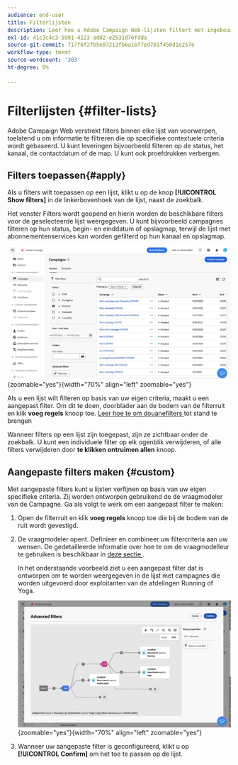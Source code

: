 ```yaml
---
audience: end-user
title: Filterlijsten
description: Leer hoe u Adobe Campaign Web-lijsten filtert met ingebouwde en aangepaste filters.
exl-id: 41c3c4c3-5991-4223-ad02-e2531d76fdda
source-git-commit: 717f6f2fb5e07213fb6a16f7ed701f450d1e257e
workflow-type: tm+mt
source-wordcount: '303'
ht-degree: 0%

---
```


# Filterlijsten {#filter-lists}

Adobe Campaign Web verstrekt filters binnen elke lijst van voorwerpen, toelatend u om informatie te filtreren die op specifieke contextuele criteria wordt gebaseerd. U kunt leveringen bijvoorbeeld filteren op de status, het kanaal, de contactdatum of de map. U kunt ook proefdrukken verbergen.

## Filters toepassen{#apply}

Als u filters wilt toepassen op een lijst, klikt u op de knop **[!UICONTROL Show filters]** in de linkerbovenhoek van de lijst, naast de zoekbalk.

Het venster Filters wordt geopend en hierin worden de beschikbare filters voor de geselecteerde lijst weergegeven. U kunt bijvoorbeeld campagnes filteren op hun status, begin- en einddatum of opslagmap, terwijl de lijst met abonnementenservices kan worden gefilterd op hun kanaal en opslagmap.

![](assets/filters-pane.png){zoomable="yes"}{width="70%" align="left" zoomable="yes"}

Als u een lijst wilt filteren op basis van uw eigen criteria, maakt u een aangepast filter. Om dit te doen, doorblader aan de bodem van de filterruit en klik **voeg regels** knoop toe. [ Leer hoe te om douanefilters ](#custom) tot stand te brengen

Wanneer filters op een lijst zijn toegepast, zijn ze zichtbaar onder de zoekbalk. U kunt een individuele filter op elk ogenblik verwijderen, of alle filters verwijderen door **te klikken ontruimen allen** knoop.

## Aangepaste filters maken {#custom}

Met aangepaste filters kunt u lijsten verfijnen op basis van uw eigen specifieke criteria. Zij worden ontworpen gebruikend de de vraagmodeler van de Campagne. Ga als volgt te werk om een aangepast filter te maken:

1. Open de filterruit en klik **voeg regels** knoop toe die bij de bodem van de ruit wordt gevestigd.

1. De vraagmodeler opent. Definieer en combineer uw filtercriteria aan uw wensen. De gedetailleerde informatie over hoe te om de vraagmodelleur te gebruiken is beschikbaar in [ deze sectie ](../query/query-modeler-overview.md).

   In het onderstaande voorbeeld ziet u een aangepast filter dat is ontworpen om te worden weergegeven in de lijst met campagnes die worden uitgevoerd door exploitanten van de afdelingen Running of Yoga.

   ![](assets/filters-sample.png){zoomable="yes"}{width="70%" align="left" zoomable="yes"}

1. Wanneer uw aangepaste filter is geconfigureerd, klikt u op **[!UICONTROL Confirm]** om het toe te passen op de lijst.
